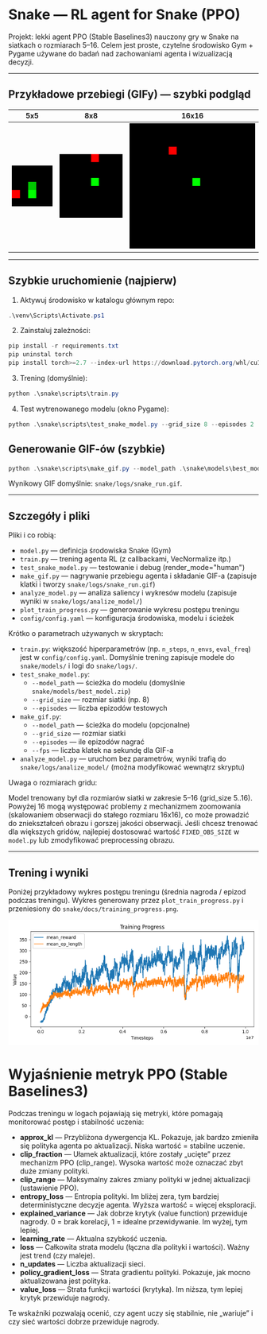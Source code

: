 # Snake — RL agent for Snake (PPO)

Projekt: lekki agent PPO (Stable Baselines3) nauczony gry w Snake na siatkach o rozmiarach 5–16. Celem jest proste, czytelne środowisko Gym + Pygame używane do badań nad zachowaniami agenta i wizualizacją decyzji.

---

## Przykładowe przebiegi (GIFy) — szybki podgląd

| 5x5 | 8x8 | 16x16 |
|:---:|:---:|:----:|
| ![snake run 5](docs/snake_run_5.gif) | ![snake run 8](docs/snake_run_8.gif) | ![snake run 16](docs/snake_run_16.gif) |

---

## Szybkie uruchomienie (najpierw)

1. Aktywuj środowisko w katalogu głównym repo:
```powershell
.\venv\Scripts\Activate.ps1
```
2. Zainstaluj zależności:
```powershell
pip install -r requirements.txt
pip uninstal torch
pip install torch>=2.7 --index-url https://download.pytorch.org/whl/cu128
```
3. Trening (domyślnie):
```powershell
python .\snake\scripts\train.py
```
4. Test wytrenowanego modelu (okno Pygame):
```powershell
python .\snake\scripts\test_snake_model.py --grid_size 8 --episodes 2
```

## Generowanie GIF-ów (szybkie)

```powershell
python .\snake\scripts\make_gif.py --model_path .\snake\models\best_model.zip --grid_size 8 --episodes 1 --fps 8
```

Wynikowy GIF domyślnie: `snake/logs/snake_run.gif`.

---

## Szczegóły i pliki

Pliki i co robią:
- `model.py` — definicja środowiska Snake (Gym)
- `train.py` — trening agenta RL (z callbackami, VecNormalize itp.)
- `test_snake_model.py` — testowanie i debug (render_mode="human")
- `make_gif.py` — nagrywanie przebiegu agenta i składanie GIF-a (zapisuje klatki i tworzy `snake/logs/snake_run.gif`)
- `analyze_model.py` — analiza saliency i wykresów modelu (zapisuje wyniki w `snake/logs/analize_model/`)
- `plot_train_progress.py` — generowanie wykresu postępu treningu
- `config/config.yaml` — konfiguracja środowiska, modelu i ścieżek

Krótko o parametrach używanych w skryptach:
- `train.py`: większość hiperparametrów (np. `n_steps`, `n_envs`, `eval_freq`) jest w `config/config.yaml`. Domyślnie trening zapisuje modele do `snake/models/` i logi do `snake/logs/`.
- `test_snake_model.py`:
  - `--model_path` — ścieżka do modelu (domyślnie `snake/models/best_model.zip`)
  - `--grid_size` — rozmiar siatki (np. 8)
  - `--episodes` — liczba epizodów testowych
- `make_gif.py`:
  - `--model_path` — ścieżka do modelu (opcjonalne)
  - `--grid_size` — rozmiar siatki
  - `--episodes` — ile epizodów nagrać
  - `--fps` — liczba klatek na sekundę dla GIF-a
- `analyze_model.py` — uruchom bez parametrów, wyniki trafią do `snake/logs/analize_model/` (można modyfikować wewnątrz skryptu)

Uwaga o rozmiarach gridu:

Model trenowany był dla rozmiarów siatki w zakresie 5–16 (grid_size 5..16). Powyżej 16 mogą występować problemy z mechanizmem zoomowania (skalowaniem obserwacji do stałego rozmiaru 16x16), co może prowadzić do zniekształceń obrazu i gorszej jakości obserwacji. Jeśli chcesz trenować dla większych gridów, najlepiej dostosować wartość `FIXED_OBS_SIZE` w `model.py` lub zmodyfikować preprocessing obrazu.

---

## Trening i wyniki

Poniżej przykładowy wykres postępu treningu (średnia nagroda / epizod podczas treningu). Wykres generowany przez `plot_train_progress.py` i przeniesiony do `snake/docs/training_progress.png`.

![Training progress](docs/training_progress.png)


# Wyjaśnienie metryk PPO (Stable Baselines3)

Podczas treningu w logach pojawiają się metryki, które pomagają monitorować postęp i stabilność uczenia:

- **approx_kl** — Przybliżona dywergencja KL. Pokazuje, jak bardzo zmieniła się polityka agenta po aktualizacji. Niska wartość = stabilne uczenie.
- **clip_fraction** — Ułamek aktualizacji, które zostały „ucięte” przez mechanizm PPO (clip_range). Wysoka wartość może oznaczać zbyt duże zmiany polityki.
- **clip_range** — Maksymalny zakres zmiany polityki w jednej aktualizacji (ustawienie PPO).
- **entropy_loss** — Entropia polityki. Im bliżej zera, tym bardziej deterministyczne decyzje agenta. Wyższa wartość = więcej eksploracji.
- **explained_variance** — Jak dobrze krytyk (value function) przewiduje nagrody. 0 = brak korelacji, 1 = idealne przewidywanie. Im wyżej, tym lepiej.
- **learning_rate** — Aktualna szybkość uczenia.
- **loss** — Całkowita strata modelu (łączna dla polityki i wartości). Ważny jest trend (czy maleje).
- **n_updates** — Liczba aktualizacji sieci.
- **policy_gradient_loss** — Strata gradientu polityki. Pokazuje, jak mocno aktualizowana jest polityka.
- **value_loss** — Strata funkcji wartości (krytyka). Im niższa, tym lepiej krytyk przewiduje nagrody.

Te wskaźniki pozwalają ocenić, czy agent uczy się stabilnie, nie „wariuje” i czy sieć wartości dobrze przewiduje nagrody.